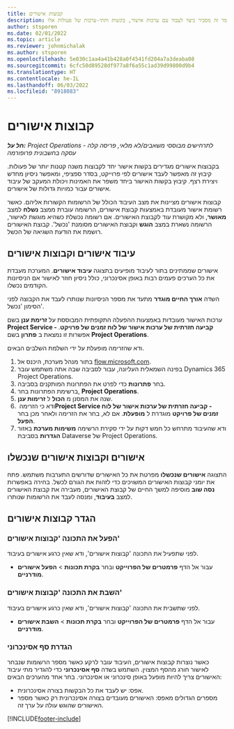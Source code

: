 ```yaml
---
title: קבוצות אישורים
description: מאמר זה מסביר כיצד לעבוד עם ערכות אישור, בקשות ותתי-ערכות של פעולות אלו.
author: stsporen
ms.date: 02/01/2022
ms.topic: article
ms.reviewer: johnmichalak
ms.author: stsporen
ms.openlocfilehash: 5e030c1aa4a41b428a0f4541fd204a7a3deaba08
ms.sourcegitcommit: 6cfc50d89528df977a8f6a55c1ad39d99800d9b4
ms.translationtype: HT
ms.contentlocale: he-IL
ms.lasthandoff: 06/03/2022
ms.locfileid: "8918083"
---
```

# <a name="approval-sets"></a>קבוצות אישורים

_**חל על:** Project Operations לתרחישים מבוססי משאבים/לא מלאי, פריסה קלה - עסקה בחשבונית פרופורמה_

בקבוצות אישורים מגדירים בקשות אישור יחד לקבוצות משנה קטנות יותר של פעולות. קיבוץ זה מאפשר לעבד אישורים לפי פרוייקט, בסדר ספציפי, ומאפשר ניסיון מחדש ויצירת רצף. קיבוץ בקשות האישור ביחד משפר את האמינות ויכולת המעקב של עיבוד אישורים עבור כמויות גדולות של אישורים.

קבוצות אישורים מציינות את מצב העיבוד הכולל של הרשומות הקשורות אליהם. כאשר רשומת אישור מעובדת באמצעות קבוצת אישורים, הרשומה עוברת ממצב **נשלח** למצב **מאושר**, ולא מקושרת עוד לקבוצת האישורים. אם רשומה נכשלת כשהיא מוגשת לאישור, הרשומה נשארת במצב **הוגש** וקבוצת האישורים מסומנת 'נכשל'. קבוצת האישורים רושמת את הודעת השגיאה של הכשל.

## <a name="processing-approvals-and-approval-sets"></a>עיבוד אישורים וקבוצות אישורים
אישורים שממתינים בתור לעיבוד מופיעים בתצוגה **עיבוד אישורים**. המערכת מעבדת את כל הערכים פעמים רבות באופן אסינכרוני, כולל ניסיון חוזר לאישור אם הניסיונות הקודמים נכשלו.

השדה **אורך החיים מוגדר** מתעד את מספר הניסיונות שנותרו לעבד את הקבוצה לפני הסימון 'נכשל'.

ערכות האישור מעובדות באמצעות ההפעלה התקופתית המבוססת על **זרימת ענן** בשם **Project Service - קביעה חזרתית של ערכות אישור של לוח זמנים של פרויקט**. אפשרות זו נמצאת ב **פתרון** בשם **Project Operations**. 

ודא שהזרימה מופעלת על ידי השלמת השלבים הבאים.

1. בתור מנהל מערכת, היכנס אל [flow.microsoft.com](https://powerautomate.microsoft.com).
2. בפינה השמאלית העליונה, עבור לסביבה שבה אתה משתמש עובר Dynamics 365 Project Operations.
3. בחר **פתרונות** כדי לפרט את הפתרונות המותקנים בסביבה.
4. ברשימת הפתרונות בחר, **Project Operations**.
5. שנה את המסנן מ **הכול** ל **זרימות ענן**.
6. ודא כי הזרימה **‏Project Service ‏- קביעה חזרתית של ערכות אישור של לוח זמנים של פרויקט** מוגדרת ל **מופעלת**. אם לא, בחר את הזרימה ולאחר מכן בחר **הפעל**.
7. ודא שהעיבוד מתרחש כל חמש דקות על ידי סקירת הרשימה **משימות מערכת** באזור **הגדרות** בסביבת Dataverse של Project Operations.

## <a name="failed-approvals-and-approval-sets"></a>אישורים וקבוצות אישורים שנכשלו
התצוגה **אישורים שנכשלו** מפרטת את כל האישורים שדורשים התערבות משתמש. פתח את יומני קבוצות האישורים המשויכים כדי לזהות את הגורם לכשל.
בחירה באפשרות **נסה שוב** מוסיפה למשך החיים של קבוצת האישורים, מעבירה את קבוצת האישורים למצב **בעיבוד**, ומנסה לעבד את הרשומות שנותרו.

## <a name="configure-approval-sets"></a>הגדר קבוצות אישורים

### <a name="enable-the-approval-sets-feature"></a>הפעל את התכונה 'קבוצות אישורים'
לפני שתפעיל את התכונה 'קבוצות אישורים', ודא שאין כרגע אישורים בעיבוד.

- עבור אל הדף **פרמטרים של הפרוייקט** ובחר **בקרת תכונות** > **הפעל אישורים מודרניים**.

### <a name="turn-off-the-approval-sets-feature"></a>השבת את התכונה 'קבוצות אישורים'
לפני שתשבית את התכונה 'קבוצות אישורים', ודא שאין כרגע אישורים בעיבוד.

- עבור אל הדף **פרמטרים של הפרוייקט** ובחר **בקרת תכונות** > **השבת אישורים מודרניים**.

### <a name="configuring-the-asynchronous-threshold"></a>הגדרת סף אסינכרוני 
כאשר נוצרות קבוצות אישורים, העיבוד עובר לרקע כאשר מספר הרשומות שנבחר לאישור חורג מהסף המצוין. השתמש בשדה **סף אסינכרוני** כדי להגדיר מתי עיבוד האישורים צריך להיות מופעל באופן סינכרוני או אסינכרוני. בחר אחד מהערכים הבאים:

  - אפס: יש לעבד את כל הבקשות בצורה אסינכרונית. 
  - מספרים הגדולים מאפס: האישורים מעובדים בצורה אסינכרונית רק כאשר מספר האישורים שהוגש עולה על ערך זה.

[!INCLUDE[footer-include](../includes/footer-banner.md)]
